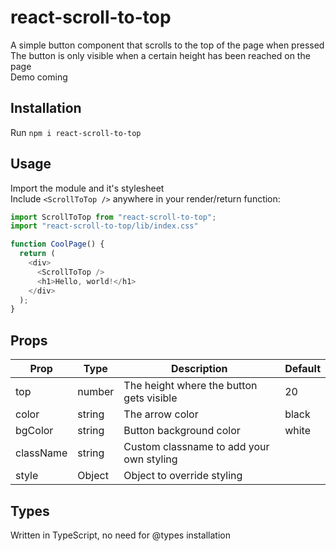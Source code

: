 # react-scroll-to-top

A simple button component that scrolls to the top of the page when pressed\
The button is only visible when a certain height has been reached on the page\
Demo coming

## Installation

Run `npm i react-scroll-to-top`

## Usage

Import the module and it's stylesheet\
Include `<ScrollToTop />` anywhere in your render/return function:

```js
import ScrollToTop from "react-scroll-to-top";
import "react-scroll-to-top/lib/index.css"

function CoolPage() {
  return (
    <div>
      <ScrollToTop />
      <h1>Hello, world!</h1>
    </div>
  );
}
```

## Props

| Prop      | Type   | Description                              | Default |
| --------- | ------ | ---------------------------------------- | ------- |
| top       | number | The height where the button gets visible | 20      |
| color     | string | The arrow color                          | black   |
| bgColor   | string | Button background color                  | white   |
| className | string | Custom classname to add your own styling |         |
| style     | Object | Object to override styling               |         |

## Types

Written in TypeScript, no need for @types installation
